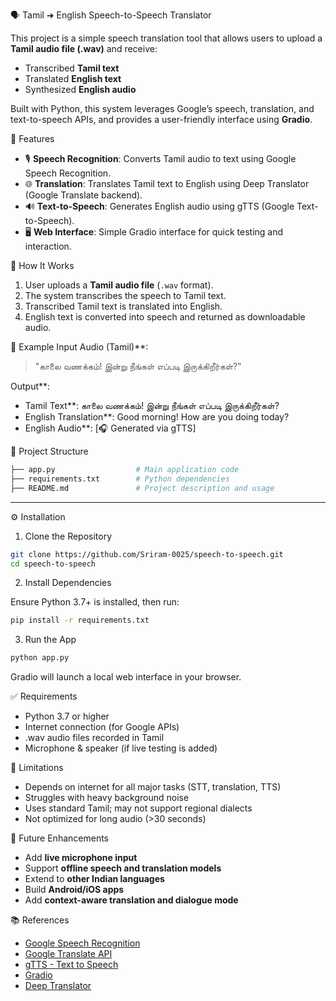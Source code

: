 🗣️ Tamil ➜ English Speech-to-Speech Translator

This project is a simple speech translation tool that allows users to upload a **Tamil audio file (.wav)** and receive:

* Transcribed **Tamil text**
* Translated **English text**
* Synthesized **English audio**

Built with Python, this system leverages Google’s speech, translation, and text-to-speech APIs, and provides a user-friendly interface using **Gradio**.

📌 Features

* 🎙️ **Speech Recognition**: Converts Tamil audio to text using Google Speech Recognition.
* 🌐 **Translation**: Translates Tamil text to English using Deep Translator (Google Translate backend).
* 🔊 **Text-to-Speech**: Generates English audio using gTTS (Google Text-to-Speech).
* 🖥️ **Web Interface**: Simple Gradio interface for quick testing and interaction.


🚀 How It Works

1. User uploads a **Tamil audio file** (`.wav` format).
2. The system transcribes the speech to Tamil text.
3. Transcribed Tamil text is translated into English.
4. English text is converted into speech and returned as downloadable audio.


🧪 Example
Input Audio (Tamil)**:

> "காலை வணக்கம்! இன்று நீங்கள் எப்படி இருக்கிறீர்கள்?"

Output**:

* Tamil Text**: காலை வணக்கம்! இன்று நீங்கள் எப்படி இருக்கிறீர்கள்?
* English Translation**: Good morning! How are you doing today?
* English Audio**: \[🎧 Generated via gTTS]


📂 Project Structure

```bash
├── app.py                  # Main application code
├── requirements.txt        # Python dependencies
├── README.md               # Project description and usage
```

---

⚙️ Installation

1. Clone the Repository

```bash
git clone https://github.com/Sriram-0025/speech-to-speech.git
cd speech-to-speech
```

2. Install Dependencies

Ensure Python 3.7+ is installed, then run:

```bash
pip install -r requirements.txt
```

3. Run the App

```bash
python app.py
```

Gradio will launch a local web interface in your browser.


✅ Requirements

* Python 3.7 or higher
* Internet connection (for Google APIs)
* .wav audio files recorded in Tamil
* Microphone & speaker (if live testing is added)


📌 Limitations

* Depends on internet for all major tasks (STT, translation, TTS)
* Struggles with heavy background noise
* Uses standard Tamil; may not support regional dialects
* Not optimized for long audio (>30 seconds)


🧭 Future Enhancements

* Add **live microphone input**
* Support **offline speech and translation models**
* Extend to **other Indian languages**
* Build **Android/iOS apps**
* Add **context-aware translation and dialogue mode**



📚 References

* [Google Speech Recognition](https://cloud.google.com/speech-to-text)
* [Google Translate API](https://cloud.google.com/translate)
* [gTTS - Text to Speech](https://pypi.org/project/gTTS/)
* [Gradio](https://www.gradio.app/)
* [Deep Translator](https://pypi.org/project/deep-translator/)



